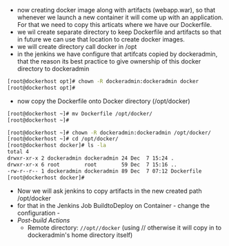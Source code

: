- now creating docker image along with artifacts (webapp.war), so that whenever we launch a new container it will come up with an application. For that we need to copy this articats where we have our Dockerfile.
- we wil create separate directory to keep Dockerfile and artifacts so that in future we can use that location to create docker images.
- we will create directory call docker in /opt
- in the jenkins we have configure that artifcats copied by dockeradmin, that the reason its best practice to give ownership of this docker directory to dockeradmin
```sh
[root@dockerhost opt]# chown -R dockeradmin:dockeradmin docker
[root@dockerhost opt]# 
```
- now copy the Dockerfile onto Docker directory (/opt/docker)

```sh
[root@dockerhost ~]# mv Dockerfile /opt/docker/
[root@dockerhost ~]# 
```
```sh
[root@dockerhost ~]# chown -R dockeradmin:dockeradmin /opt/docker/
[root@dockerhost ~]# cd /opt/docker/
[root@dockerhost docker]# ls -la
total 4
drwxr-xr-x 2 dockeradmin dockeradmin 24 Dec  7 15:24 .
drwxr-xr-x 6 root        root        59 Dec  7 15:16 ..
-rw-r--r-- 1 dockeradmin dockeradmin 89 Dec  7 07:12 Dockerfile
[root@dockerhost docker]#
```
- Now we will ask jenkins to copy artifacts in the new created path /opt/docker
- for that in the Jenkins Job BuildtoDeploy on Container - change the configuration -
- *Post-build Actions*
     - Remote directory: `//opt//docker` (using // otherwise it will copy in to dockeradmin's home directory itself)

